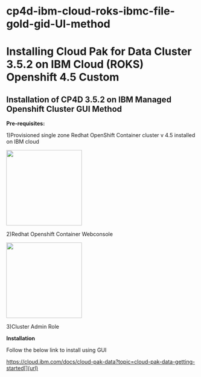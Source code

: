 # cp4d-ibm-cloud-roks-ibmc-file-gold-gid-UI-method

# Installing Cloud Pak for Data Cluster 3.5.2 on IBM Cloud (ROKS) Openshift 4.5 Custom

## Installation of CP4D 3.5.2 on IBM Managed Openshift Cluster GUI Method

**Pre-requisites:**

1)Provisioned single zone Redhat OpenShift Container cluster v 4.5 installed on IBM cloud

<img src="images/Screenshot-rh-cluster.png" width="200">

2)Redhat Openshift Container Webconsole

<img src="images/Screenshot-openshift-webui.png" width="200">

3)Cluster Admin Role

**Installation**

Follow the below link to install using GUI 

https://cloud.ibm.com/docs/cloud-pak-data?topic=cloud-pak-data-getting-started[](url)
